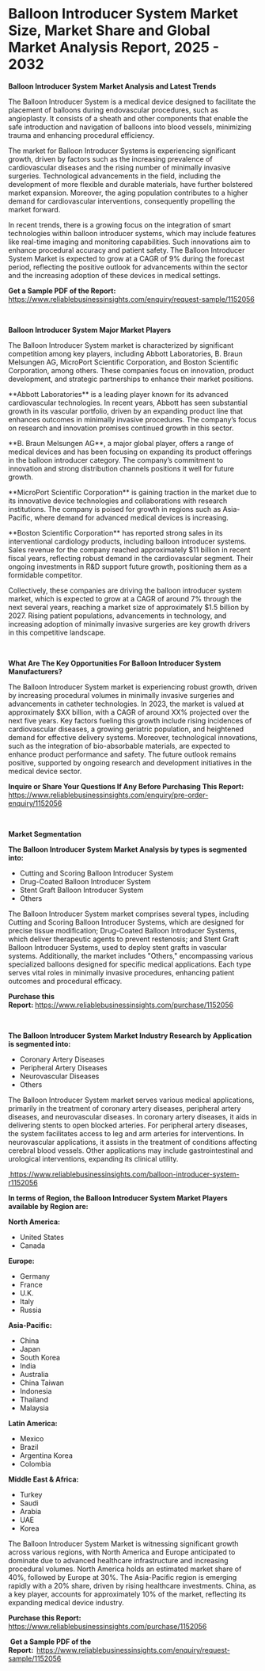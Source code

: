 <p><h1>Balloon Introducer System Market Size, Market Share and Global Market Analysis Report, 2025 - 2032</h1></p><p><strong>Balloon Introducer System Market Analysis and Latest Trends</strong></p>
<p><p>The Balloon Introducer System is a medical device designed to facilitate the placement of balloons during endovascular procedures, such as angioplasty. It consists of a sheath and other components that enable the safe introduction and navigation of balloons into blood vessels, minimizing trauma and enhancing procedural efficiency. </p><p>The market for Balloon Introducer Systems is experiencing significant growth, driven by factors such as the increasing prevalence of cardiovascular diseases and the rising number of minimally invasive surgeries. Technological advancements in the field, including the development of more flexible and durable materials, have further bolstered market expansion. Moreover, the aging population contributes to a higher demand for cardiovascular interventions, consequently propelling the market forward.</p><p>In recent trends, there is a growing focus on the integration of smart technologies within balloon introducer systems, which may include features like real-time imaging and monitoring capabilities. Such innovations aim to enhance procedural accuracy and patient safety. The Balloon Introducer System Market is expected to grow at a CAGR of 9% during the forecast period, reflecting the positive outlook for advancements within the sector and the increasing adoption of these devices in medical settings.</p></p>
<p><strong>Get a Sample PDF of the Report:&nbsp;</strong> <a href="https://www.reliablebusinessinsights.com/enquiry/request-sample/1152056?utm_campaign=1847&utm_medium=2&utm_source=Github&utm_content=ia&utm_term=14042025&utm_id=balloon-introducer-system">https://www.reliablebusinessinsights.com/enquiry/request-sample/1152056</a></p>
<p>&nbsp;</p>
<p><strong>Balloon Introducer System Major Market Players</strong></p>
<p><p>The Balloon Introducer System market is characterized by significant competition among key players, including Abbott Laboratories, B. Braun Melsungen AG, MicroPort Scientific Corporation, and Boston Scientific Corporation, among others. These companies focus on innovation, product development, and strategic partnerships to enhance their market positions.</p><p>**Abbott Laboratories** is a leading player known for its advanced cardiovascular technologies. In recent years, Abbott has seen substantial growth in its vascular portfolio, driven by an expanding product line that enhances outcomes in minimally invasive procedures. The company’s focus on research and innovation promises continued growth in this sector.</p><p>**B. Braun Melsungen AG**, a major global player, offers a range of medical devices and has been focusing on expanding its product offerings in the balloon introducer category. The company’s commitment to innovation and strong distribution channels positions it well for future growth.</p><p>**MicroPort Scientific Corporation** is gaining traction in the market due to its innovative device technologies and collaborations with research institutions. The company is poised for growth in regions such as Asia-Pacific, where demand for advanced medical devices is increasing.</p><p>**Boston Scientific Corporation** has reported strong sales in its interventional cardiology products, including balloon introducer systems. Sales revenue for the company reached approximately $11 billion in recent fiscal years, reflecting robust demand in the cardiovascular segment. Their ongoing investments in R&D support future growth, positioning them as a formidable competitor.</p><p>Collectively, these companies are driving the balloon introducer system market, which is expected to grow at a CAGR of around 7% through the next several years, reaching a market size of approximately $1.5 billion by 2027. Rising patient populations, advancements in technology, and increasing adoption of minimally invasive surgeries are key growth drivers in this competitive landscape.</p></p>
<p>&nbsp;</p>
<p><strong>What Are The Key Opportunities For Balloon Introducer System Manufacturers?</strong></p>
<p><p>The Balloon Introducer System market is experiencing robust growth, driven by increasing procedural volumes in minimally invasive surgeries and advancements in catheter technologies. In 2023, the market is valued at approximately $XX billion, with a CAGR of around XX% projected over the next five years. Key factors fueling this growth include rising incidences of cardiovascular diseases, a growing geriatric population, and heightened demand for effective delivery systems. Moreover, technological innovations, such as the integration of bio-absorbable materials, are expected to enhance product performance and safety. The future outlook remains positive, supported by ongoing research and development initiatives in the medical device sector.</p></p>
<p><strong>Inquire or Share Your Questions If Any Before Purchasing This Report:</strong> <a href="https://www.reliablebusinessinsights.com/enquiry/pre-order-enquiry/1152056?utm_campaign=1847&utm_medium=2&utm_source=Github&utm_content=ia&utm_term=14042025&utm_id=balloon-introducer-system">https://www.reliablebusinessinsights.com/enquiry/pre-order-enquiry/1152056</a></p>
<p>&nbsp;</p>
<p><strong>Market Segmentation</strong></p>
<p><strong>The Balloon Introducer System Market Analysis by types is segmented into:</strong></p>
<p><ul><li>Cutting and Scoring Balloon Introducer System</li><li>Drug-Coated Balloon Introducer System</li><li>Stent Graft Balloon Introducer System</li><li>Others</li></ul></p>
<p><p>The Balloon Introducer System market comprises several types, including Cutting and Scoring Balloon Introducer Systems, which are designed for precise tissue modification; Drug-Coated Balloon Introducer Systems, which deliver therapeutic agents to prevent restenosis; and Stent Graft Balloon Introducer Systems, used to deploy stent grafts in vascular systems. Additionally, the market includes "Others," encompassing various specialized balloons designed for specific medical applications. Each type serves vital roles in minimally invasive procedures, enhancing patient outcomes and procedural efficacy.</p></p>
<p><strong>Purchase this Report:&nbsp;</strong><a href="https://www.reliablebusinessinsights.com/purchase/1152056?utm_campaign=1847&utm_medium=2&utm_source=Github&utm_content=ia&utm_term=14042025&utm_id=balloon-introducer-system">https://www.reliablebusinessinsights.com/purchase/1152056</a></p>
<p>&nbsp;</p>
<p><strong>The Balloon Introducer System Market Industry Research by Application is segmented into:</strong></p>
<p><ul><li>Coronary Artery Diseases</li><li>Peripheral Artery Diseases</li><li>Neurovascular Diseases</li><li>Others</li></ul></p>
<p><p>The Balloon Introducer System market serves various medical applications, primarily in the treatment of coronary artery diseases, peripheral artery diseases, and neurovascular diseases. In coronary artery diseases, it aids in delivering stents to open blocked arteries. For peripheral artery diseases, the system facilitates access to leg and arm arteries for interventions. In neurovascular applications, it assists in the treatment of conditions affecting cerebral blood vessels. Other applications may include gastrointestinal and urological interventions, expanding its clinical utility.</p></p>
<p><a href="https://www.reliablebusinessinsights.com/balloon-introducer-system-r1152056?utm_campaign=1847&utm_medium=2&utm_source=Github&utm_content=ia&utm_term=14042025&utm_id=balloon-introducer-system">&nbsp;https://www.reliablebusinessinsights.com/balloon-introducer-system-r1152056</a></p>
<p><strong>In terms of Region, the Balloon Introducer System Market Players available by Region are:</strong></p>
<p>
    <p> <strong> North America: </strong>
        <ul>
            <li>United States</li>
            <li>Canada</li>
        </ul>
        </p> 
    <p> <strong> Europe: </strong>
        <ul>
            <li>Germany</li>
            <li>France</li>
            <li>U.K.</li>
            <li>Italy</li>
            <li>Russia</li>
        </ul>
        </p> 
    <p> <strong> Asia-Pacific: </strong>
        <ul>
            <li>China</li>
            <li>Japan</li>
            <li>South Korea</li>
            <li>India</li>
            <li>Australia</li>
            <li>China Taiwan</li>
            <li>Indonesia</li>
            <li>Thailand</li>
            <li>Malaysia</li>
        </ul>
        </p> 
    <p> <strong> Latin America: </strong>
        <ul>
            <li>Mexico</li>
            <li>Brazil</li>
            <li>Argentina Korea</li>
            <li>Colombia</li>
        </ul>
        </p> 
    <p> <strong> Middle East & Africa: </strong>
        <ul>
            <li>Turkey</li>
            <li>Saudi</li>
            <li>Arabia</li>
            <li>UAE</li>
            <li>Korea</li>
        </ul>
    </p>
    </p>
<p><p>The Balloon Introducer System Market is witnessing significant growth across various regions, with North America and Europe anticipated to dominate due to advanced healthcare infrastructure and increasing procedural volumes. North America holds an estimated market share of 40%, followed by Europe at 30%. The Asia-Pacific region is emerging rapidly with a 20% share, driven by rising healthcare investments. China, as a key player, accounts for approximately 10% of the market, reflecting its expanding medical device industry.</p></p>
<p><strong>Purchase this Report: </strong><a href="https://www.reliablebusinessinsights.com/purchase/1152056?utm_campaign=1847&utm_medium=2&utm_source=Github&utm_content=ia&utm_term=14042025&utm_id=balloon-introducer-system">https://www.reliablebusinessinsights.com/purchase/1152056</a></p>
<p>&nbsp;<strong>Get a Sample PDF of the Report:&nbsp;&nbsp;</strong><a href="https://www.reliablebusinessinsights.com/enquiry/request-sample/1152056?utm_campaign=1847&utm_medium=2&utm_source=Github&utm_content=ia&utm_term=14042025&utm_id=balloon-introducer-system">https://www.reliablebusinessinsights.com/enquiry/request-sample/1152056</a></p>
<p><strong></strong></p>
<p><p></p><p></p><p></p></p>